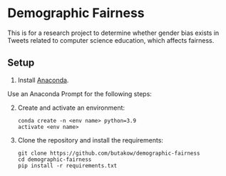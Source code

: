 # Demographic Fairness
This is for a research project to determine whether gender bias exists in Tweets related to computer science education, which affects fairness.

## Setup

1. Install [Anaconda](https://www.anaconda.com/products/individual).

Use an Anaconda Prompt for the following steps:

2. Create and activate an environment:

   ```
   conda create -n <env name> python=3.9
   activate <env name>
   ```

3. Clone the repository and install the requirements:

   ```
   git clone https://github.com/butakow/demographic-fairness
   cd demographic-fairness
   pip install -r requirements.txt
   ```

   
